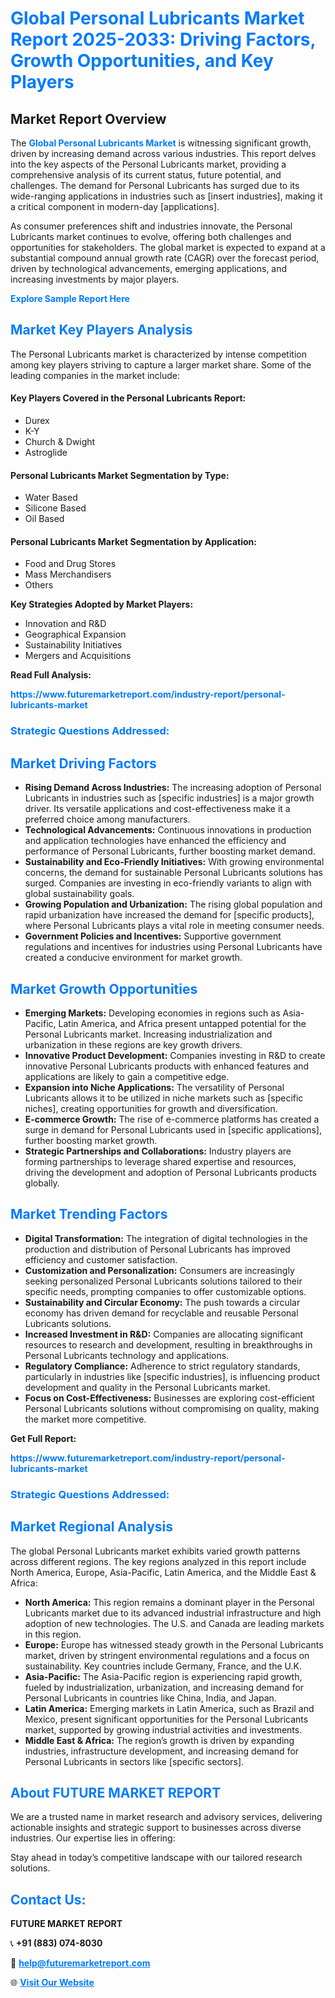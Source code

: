 <h1 style="color: #007BFF;">Global Personal Lubricants Market Report 2025-2033: Driving Factors, Growth Opportunities, and Key Players</h1>

<section id="overview">
<h2>Market Report Overview</h2>
<p>The <a href="https://www.futuremarketreport.com/industry-report/personal-lubricants-market" style="color: #007BFF; text-decoration: none;"><strong>Global Personal Lubricants Market</strong></a> is witnessing significant growth, driven by increasing demand across various industries. This report delves into the key aspects of the Personal Lubricants market, providing a comprehensive analysis of its current status, future potential, and challenges. The demand for Personal Lubricants has surged due to its wide-ranging applications in industries such as [insert industries], making it a critical component in modern-day [applications].</p>
<p>As consumer preferences shift and industries innovate, the Personal Lubricants market continues to evolve, offering both challenges and opportunities for stakeholders. The global market is expected to expand at a substantial compound annual growth rate (CAGR) over the forecast period, driven by technological advancements, emerging applications, and increasing investments by major players.</p>
</section>

<section id="overview">
<p><a href="https://www.futuremarketreport.com/request-sample/reportId=86892" style="color: #007BFF; text-decoration: none;"><strong>Explore Sample Report Here</strong></a></p>
</section>

<section id="key-players">
<h2 style="color: #007BFF;">Market Key Players Analysis</h2>
<p>The Personal Lubricants market is characterized by intense competition among key players striving to capture a larger market share. Some of the leading companies in the market include:</p>
<h4>Key Players Covered in the Personal Lubricants Report:</h4>
<ul><li>Durex</li><li>K-Y</li><li>Church &amp; Dwight</li><li>Astroglide</li></ul>
<h4>Personal Lubricants Market Segmentation by Type:</h4>
<ul><li>Water Based</li><li>Silicone Based</li><li>Oil Based</li></ul>

<h4>Personal Lubricants Market Segmentation by Application:</h4>
<ul><li>Food and Drug Stores</li><li>Mass Merchandisers</li><li>Others</li></ul>
<p><strong>Key Strategies Adopted by Market Players:</strong></p>
<ul>
<li>Innovation and R&D</li>
<li>Geographical Expansion</li>
<li>Sustainability Initiatives</li>
<li>Mergers and Acquisitions</li>
</ul>
</section>

<section>
<p><strong>Read Full Analysis: </strong></p><a href="https://www.futuremarketreport.com/industry-report/personal-lubricants-market" style="color: #007BFF; text-decoration: none;"><strong>https://www.futuremarketreport.com/industry-report/personal-lubricants-market</strong></a>
<h3 style="color: #007BFF;">Strategic Questions Addressed:</h3>
</section>

<section id="driving-factors">
<h2 style="color: #007BFF;">Market Driving Factors</h2>
<ul>
<li><strong>Rising Demand Across Industries:</strong> The increasing adoption of Personal Lubricants in industries such as [specific industries] is a major growth driver. Its versatile applications and cost-effectiveness make it a preferred choice among manufacturers.</li>
<li><strong>Technological Advancements:</strong> Continuous innovations in production and application technologies have enhanced the efficiency and performance of Personal Lubricants, further boosting market demand.</li>
<li><strong>Sustainability and Eco-Friendly Initiatives:</strong> With growing environmental concerns, the demand for sustainable Personal Lubricants solutions has surged. Companies are investing in eco-friendly variants to align with global sustainability goals.</li>
<li><strong>Growing Population and Urbanization:</strong> The rising global population and rapid urbanization have increased the demand for [specific products], where Personal Lubricants plays a vital role in meeting consumer needs.</li>
<li><strong>Government Policies and Incentives:</strong> Supportive government regulations and incentives for industries using Personal Lubricants have created a conducive environment for market growth.</li>
</ul>
</section>

<section id="growth-opportunities">
<h2 style="color: #007BFF;">Market Growth Opportunities</h2>
<ul>
<li><strong>Emerging Markets:</strong> Developing economies in regions such as Asia-Pacific, Latin America, and Africa present untapped potential for the Personal Lubricants market. Increasing industrialization and urbanization in these regions are key growth drivers.</li>
<li><strong>Innovative Product Development:</strong> Companies investing in R&D to create innovative Personal Lubricants products with enhanced features and applications are likely to gain a competitive edge.</li>
<li><strong>Expansion into Niche Applications:</strong> The versatility of Personal Lubricants allows it to be utilized in niche markets such as [specific niches], creating opportunities for growth and diversification.</li>
<li><strong>E-commerce Growth:</strong> The rise of e-commerce platforms has created a surge in demand for Personal Lubricants used in [specific applications], further boosting market growth.</li>
<li><strong>Strategic Partnerships and Collaborations:</strong> Industry players are forming partnerships to leverage shared expertise and resources, driving the development and adoption of Personal Lubricants products globally.</li>
</ul>
</section>

<section id="trending-factors">
<h2 style="color: #007BFF;">Market Trending Factors</h2>
<ul>
<li><strong>Digital Transformation:</strong> The integration of digital technologies in the production and distribution of Personal Lubricants has improved efficiency and customer satisfaction.</li>
<li><strong>Customization and Personalization:</strong> Consumers are increasingly seeking personalized Personal Lubricants solutions tailored to their specific needs, prompting companies to offer customizable options.</li>
<li><strong>Sustainability and Circular Economy:</strong> The push towards a circular economy has driven demand for recyclable and reusable Personal Lubricants solutions.</li>
<li><strong>Increased Investment in R&D:</strong> Companies are allocating significant resources to research and development, resulting in breakthroughs in Personal Lubricants technology and applications.</li>
<li><strong>Regulatory Compliance:</strong> Adherence to strict regulatory standards, particularly in industries like [specific industries], is influencing product development and quality in the Personal Lubricants market.</li>
<li><strong>Focus on Cost-Effectiveness:</strong> Businesses are exploring cost-efficient Personal Lubricants solutions without compromising on quality, making the market more competitive.</li>
</ul>
</section>

<section>
<p><strong>Get Full Report: </strong></p><a href="https://www.futuremarketreport.com/industry-report/personal-lubricants-market" style="color: #007BFF; text-decoration: none;"><strong>https://www.futuremarketreport.com/industry-report/personal-lubricants-market</strong></a>
<h3 style="color: #007BFF;">Strategic Questions Addressed:</h3>
</section>


<section id="regional-analysis">
<h2 style="color: #007BFF;">Market Regional Analysis</h2>
<p>The global Personal Lubricants market exhibits varied growth patterns across different regions. The key regions analyzed in this report include North America, Europe, Asia-Pacific, Latin America, and the Middle East & Africa:</p>
<ul>
<li><strong>North America:</strong> This region remains a dominant player in the Personal Lubricants market due to its advanced industrial infrastructure and high adoption of new technologies. The U.S. and Canada are leading markets in this region.</li>
<li><strong>Europe:</strong> Europe has witnessed steady growth in the Personal Lubricants market, driven by stringent environmental regulations and a focus on sustainability. Key countries include Germany, France, and the U.K.</li>
<li><strong>Asia-Pacific:</strong> The Asia-Pacific region is experiencing rapid growth, fueled by industrialization, urbanization, and increasing demand for Personal Lubricants in countries like China, India, and Japan.</li>
<li><strong>Latin America:</strong> Emerging markets in Latin America, such as Brazil and Mexico, present significant opportunities for the Personal Lubricants market, supported by growing industrial activities and investments.</li>
<li><strong>Middle East & Africa:</strong> The region’s growth is driven by expanding industries, infrastructure development, and increasing demand for Personal Lubricants in sectors like [specific sectors].</li>
</ul>
</section>

<footer>
<h2 style="color: #007BFF;">About FUTURE MARKET REPORT</h2>
<p>We are a trusted name in market research and advisory services, delivering actionable insights and strategic support to businesses across diverse industries. Our expertise lies in offering:</p>

<p>Stay ahead in today’s competitive landscape with our tailored research solutions.</p>

<h2 style="color: #007BFF;">Contact Us:</h2>
<p><strong>FUTURE MARKET REPORT</strong></p>
<p>📞 <strong>+91 (883) 074-8030</strong></p>
<p>📧 <strong><a href="mailto:help@futuremarketreport.com" style="color: #007BFF;">help@futuremarketreport.com</a></strong></p>
<p>🌐 <strong><a href="https://www.futuremarketreport.com/" style="color: #007BFF;">Visit Our Website</a></strong></p>
</footer>